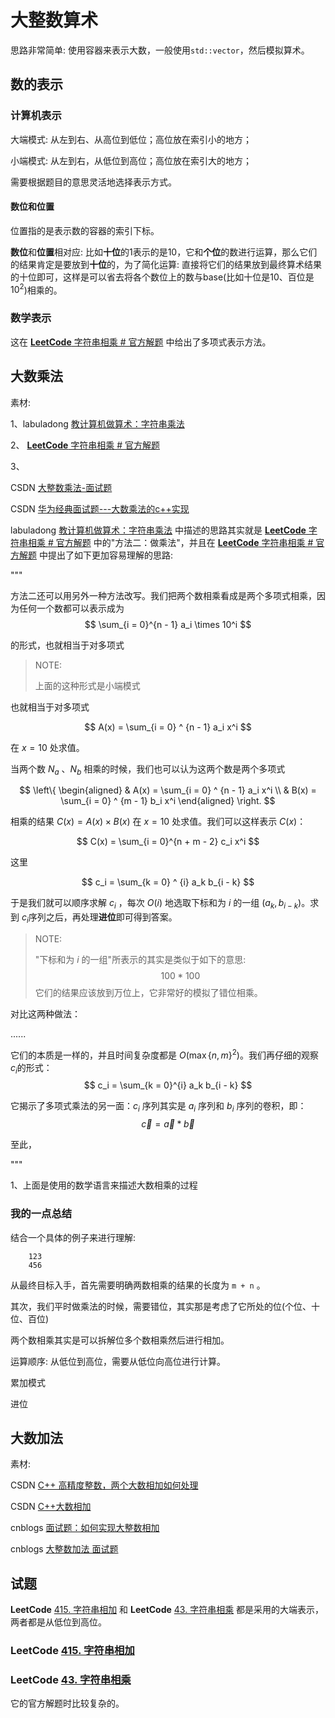 # 大整数算术

思路非常简单: 使用容器来表示大数，一般使用`std::vector`，然后模拟算术。



## 数的表示

### 计算机表示

大端模式: 从左到右、从高位到低位；高位放在索引小的地方；

小端模式: 从左到右，从低位到高位；高位放在索引大的地方；



需要根据题目的意思灵活地选择表示方式。

#### 数位和位置

位置指的是表示数的容器的索引下标。

**数位**和**位置**相对应: 比如**十位**的1表示的是10，它和**个位**的数进行运算，那么它们的结果肯定是要放到**十位**的，为了简化运算: 直接将它们的结果放到最终算术结果的十位即可，这样是可以省去将各个数位上的数与base(比如十位是10、百位是$10^2$)相乘的。



### 数学表示

这在 [**LeetCode** 字符串相乘 # 官方解题](https://leetcode.cn/problems/multiply-strings/solution/zi-fu-chuan-xiang-cheng-by-leetcode-solution/) 中给出了多项式表示方法。





## 大数乘法

素材:

1、labuladong [教计算机做算术：字符串乘法](https://mp.weixin.qq.com/s?__biz=MzAxODQxMDM0Mw==&mid=2247484466&idx=1&sn=0281340cc1f41230e4512e905b9d27dd&scene=21#wechat_redirect)

2、 [**LeetCode** 字符串相乘 # 官方解题](https://leetcode.cn/problems/multiply-strings/solution/zi-fu-chuan-xiang-cheng-by-leetcode-solution/) 

3、

CSDN [大整数乘法-面试题](https://blog.csdn.net/weixin_42804808/article/details/109724408)

CSDN [华为经典面试题---大数乘法的c++实现](https://blog.csdn.net/LucasDove/article/details/50728508)



labuladong [教计算机做算术：字符串乘法](https://mp.weixin.qq.com/s?__biz=MzAxODQxMDM0Mw==&mid=2247484466&idx=1&sn=0281340cc1f41230e4512e905b9d27dd&scene=21#wechat_redirect) 中描述的思路其实就是 [**LeetCode** 字符串相乘 # 官方解题](https://leetcode.cn/problems/multiply-strings/solution/zi-fu-chuan-xiang-cheng-by-leetcode-solution/) 中的"方法二：做乘法"，并且在 [**LeetCode** 字符串相乘 # 官方解题](https://leetcode.cn/problems/multiply-strings/solution/zi-fu-chuan-xiang-cheng-by-leetcode-solution/) 中提出了如下更加容易理解的思路:

"""

方法二还可以用另外一种方法改写。我们把两个数相乘看成是两个多项式相乘，因为任何一个数都可以表示成为
$$
\sum_{i = 0}^{n - 1} a_i \times 10^i
$$



的形式，也就相当于对多项式

> NOTE:
>
> 上面的这种形式是小端模式

也就相当于对多项式

$$
A(x) = \sum_{i = 0} ^ {n - 1} a_i x^i
$$



在 $x = 10$ 处求值。

当两个数 $N_a$ 、$N_b$  相乘的时候，我们也可以认为这两个数是两个多项式

$$
\left\{ \begin{aligned} & A(x) = \sum_{i = 0} ^ {n - 1} a_i x^i \\ & B(x) = \sum_{i = 0} ^ {m - 1} b_i x^i \end{aligned} \right.
$$


相乘的结果 $C(x) = A(x) \times B(x)$ 在 $x = 10$ 处求值。我们可以这样表示 $C(x)$：

$$
C(x) = \sum_{i = 0}^{n + m - 2} c_i x^i
$$

这里

$$
c_i = \sum_{k = 0} ^ {i} a_k b_{i - k}
$$

于是我们就可以顺序求解 $c_i$ ，每次 $O(i)$ 地选取下标和为 $i$ 的一组 $(a_k, b_{i - k})$。求到 $c_i$序列之后，再处理**进位**即可得到答案。

> NOTE:
>
> "下标和为 $i$ 的一组"所表示的其实是类似于如下的意思:
> $$
> 100 * 100
> $$
> 它们的结果应该放到万位上，它非常好的模拟了错位相乘。

对比这两种做法：

......

它们的本质是一样的，并且时间复杂度都是 $O(\max \{ n, m\} ^2)$。我们再仔细的观察 $c_i$的形式：
$$
c_i = \sum_{k = 0}^{i} a_k b_{i - k}
$$


它揭示了多项式乘法的另一面：$c_i$ 序列其实是 $a_i$ 序列和 $b_i$ 序列的卷积，即：
$$
\vec{c} = \vec{a} * \vec{b}
$$

至此，



"""

1、上面是使用的数学语言来描述大数相乘的过程



### 我的一点总结

结合一个具体的例子来进行理解:

```
    123
    456
```

从最终目标入手，首先需要明确两数相乘的结果的长度为 `m + n` 。

其次，我们平时做乘法的时候，需要错位，其实那是考虑了它所处的位(个位、十位、百位)

两个数相乘其实是可以拆解位多个数相乘然后进行相加。

运算顺序: 从低位到高位，需要从低位向高位进行计算。

累加模式

进位





## 大数加法

素材: 

CSDN [C++ 高精度整数，两个大数相加如何处理](https://blog.csdn.net/qq_36770641/article/details/88899812)

CSDN [C++大数相加](https://blog.csdn.net/qq_1932568757/article/details/82754127)

cnblogs [面试题：如何实现大整数相加](https://www.cnblogs.com/alimayun/p/12792454.html)

cnblogs [大整数加法 面试题](https://www.cnblogs.com/meihao1203/p/8023524.html)



## 试题

**LeetCode** [415. 字符串相加](https://leetcode.cn/problems/add-strings/) 和 **LeetCode** [43. 字符串相乘](https://leetcode.cn/problems/multiply-strings/) 都是采用的大端表示，两者都是从低位到高位。

### **LeetCode** [415. 字符串相加](https://leetcode.cn/problems/add-strings/)

### **LeetCode** [43. 字符串相乘](https://leetcode.cn/problems/multiply-strings/)

它的官方解题时比较复杂的。





